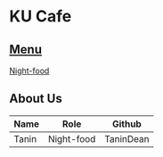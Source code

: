 # KU Cafe

## [Menu](Menu.md)

[Night-food](Menu.md#Night-Food)


## About Us

| Name      | Role      | Github          |
|:----------|-----------|-----------------|
| Tanin | Night-food | TaninDean |
